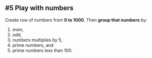 ## #5 Play with numbers

Create row of numbers from **0 to 1000**. Then **group that numbers** by:

1) even, 
2) odd, 
3) numbers multiplies by 5,
4) prime numbers, and
5) prime numbers less than 100.